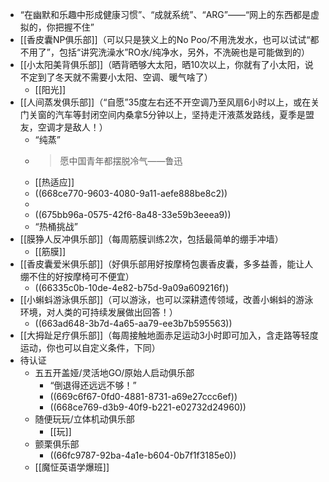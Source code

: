 - “在幽默和乐趣中形成健康习惯”、“成就系统”、“ARG”——“网上的东西都是虚拟的，你把握不住”
- [[香皮囊NP俱乐部]]（可以只是狭义上的No Poo/不用洗发水，也可以试试“都不用了”，包括“讲究洗澡水”RO水/纯净水，另外，不洗碗也是可能做到的）
- [[小太阳美背俱乐部]]（晒背晒够大太阳，晒10次以上，你就有了小太阳，说不定到了冬天就不需要小太阳、空调、暖气啥了）
	- [[阳光]]
- [[人间蒸发俱乐部]]（“自愿”35度左右还不开空调乃至风扇6小时以上，或在关门关窗的汽车等封闭空间内桑拿5分钟以上，坚持走汗液蒸发路线，夏季是盟友，空调才是敌人！）
	- “纯蒸”
	- >愿中国青年都摆脱冷气——鲁迅
	- [[热适应]]
	- ((668ce770-9603-4080-9a11-aefe888be8c2))
	-
	- ((675bb96a-0575-42f6-8a48-33e59b3eeea9))
	- “热桶挑战”
- [[膜狰人反冲俱乐部]]（每周筋膜训练2次，包括最简单的绷手冲墙）
	- [[筋膜]]
- [[香皮囊爱米俱乐部]]（好俱乐部用好按摩椅包裹香皮囊，多多益善，能让人绷不住的好按摩椅可不便宜）
	- ((66335c0b-10de-4e82-b75d-9a09a609216f))
- [[小蝌蚪游泳俱乐部]]（可以游泳，也可以深耕遗传领域，改善小蝌蚪的游泳环境，对人类的可持续发展做出回答！）
	- ((663ad648-3b7d-4a65-aa79-ee3b7b595563))
- [[大拇趾足疗俱乐部]]（每周接触地面赤足运动3小时即可加入，含走路等轻度运动，你也可以自定义条件，下同）
- 待认证
	- 五五开盖娅/灵活地GO/原始人启动俱乐部
		- “倒退得还远远不够！”
		- ((669c6f67-0fd0-4881-8731-a69e27ccc6ef))
		- ((668ce769-d3b9-40f9-b221-e02732d24960))
	- 随便玩玩/立体机动俱乐部
		- [[玩]]
	- 颤栗俱乐部
		- ((66fc9787-92ba-4a1e-b604-0b7f1f3185e0))
	- [[魔怔英语学爆班]]